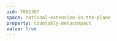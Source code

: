 ```yaml
---
uid: T001307
space: rational-extension-in-the-plane
property: countably-metacompact
value: true
---
```

